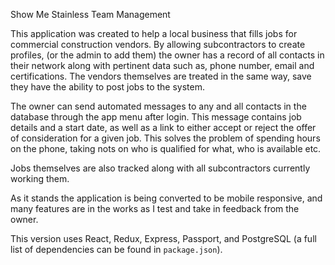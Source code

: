 Show Me Stainless Team Management

This application was created to help a local business that fills jobs for commercial construction vendors.
By allowing subcontractors to create profiles, (or the admin to add them) the owner has a record of all contacts in their network along with pertinent data such as, phone number, email and certifications. The vendors themselves are treated in the same way, save they have the ability to post jobs to the system.

The owner can send automated messages to any and all contacts in the database through the app menu after login.
This message contains job details and a start date, as well as a link to either accept or reject the offer of consideration for a given job. This solves the problem of spending hours on the phone, taking nots on who is qualified for what, who is available etc.

Jobs themselves are also tracked along with all subcontractors currently working them.

As it stands the application is being converted to be mobile responsive, and many features are in the works as I test and take in feedback from the owner.

This version uses React, Redux, Express, Passport, and PostgreSQL (a full list of dependencies can be found in `package.json`).
